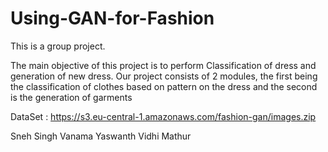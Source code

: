 # Using-GAN-for-Fashion
This is a group project.



The main objective of this project is to perform Classification of dress and generation of new dress. Our project consists of 2 modules, the first being the classification of clothes based on pattern on the dress and the second is the generation of garments



DataSet :
https://s3.eu-central-1.amazonaws.com/fashion-gan/images.zip



Sneh Singh 
Vanama Yaswanth
Vidhi Mathur
